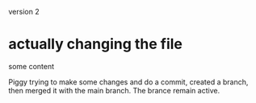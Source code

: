 version 2

# actually changing the file

some content

Piggy trying to make some changes and do a commit, created a branch, then merged it with the main branch. The brance remain active.

